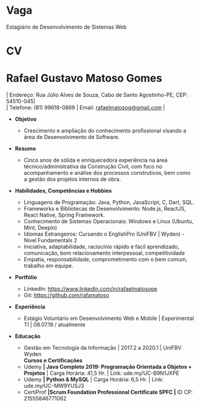 Vaga
====

Estagiário de Desenvolvimento de Sistemas Web


CV
==
# Rafael Gustavo Matoso Gomes

| Endereço: Rua Júlio Alves de Souza, Cabo de Santo Agostinho-PE, CEP: 54510-045|</br>
| Telefone: (81) 99618-0869 | Email: rafaelmatosog@gmail.com |

* **Objetivo**</br>
	* Crescimento e ampliação do conhecimento profissional visando a área de Desenvolvimento de Software.

* **Resumo**</br> 
	* Cinco anos de sólida e enriquecedora experiência na área técnico/administrativa da Construção Civil, com foco no 
acompanhamento e análise dos processos construtivos, bem como a gestão dos projetos internos de obra.</br>
* **Habilidades, Competências e Hobbies**</br>
	* Linguagens de Programação: Java, Python, JavaScript, C, Dart, SQL.</br>
	* Frameworks e Bibliotecas de Desenvolvimento: Node.js, ReactJS, React Native, Spring Framework.</br>
	* Conhecimento de Sistemas Operacionais: Windows e Linux (Ubuntu, Mint, Deepin)</br>
	* Idiomas Estrangeiros: Cursando o EnglishPro (UniFBV | Wyden) - Nível Fundamentals 2</br>
	* Iniciativa, adaptabilidade, raciocínio rápido e fácil aprendizado, comunicação, bom relacionamento interpessoal, competitividade</br>
	* Empatia, responsabilidade, comprometimento com o bem comum, trabalho em equipe.</br>
* **Portfólio**</br>
	* LinkedIn: https://www.linkedin.com/in/rafaelmatosope</br>
	* Git: https://github.com/rafamatoso</br>
* **Experiência**</br>
	* Estágio Voluntário em Desenvolvimento Web e Mobile | Experimental TI | 08.07.19 / atualmente</br>
* **Educação**</br>
 	* Gestão em Tecnologia da Informação | 2017.2 a 2020.1 | UniFBV Wyden</br>
**Cursos e Certificações** </br>
	* Udemy **| Java Completo 2019: Programação Orientada a Objetos + Projetos** | Carga Horária: 41,5 Hr. | Link: ude.my/UC-B9N1JXPE </br>
	* Udemy **| Python & MySQL** | Carga Horária: 6,5 Hr. | Link: ude.my/UC-MW9YUSJ3</br>
 	* CertiProf **|Scrum Foundation Professional Certificate SPFC |** ID CP: 21555846771082</br>
